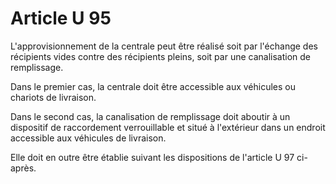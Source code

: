 # Article U 95

L'approvisionnement de la centrale peut être réalisé soit par l'échange des récipients vides contre des récipients pleins, soit par une canalisation de remplissage.

Dans le premier cas, la centrale doit être accessible aux véhicules ou chariots de livraison.

Dans le second cas, la canalisation de remplissage doit aboutir à un dispositif de raccordement verrouillable et situé à l'extérieur dans un endroit accessible aux véhicules de livraison.

Elle doit en outre être établie suivant les dispositions de l'article U 97 ci-après.
